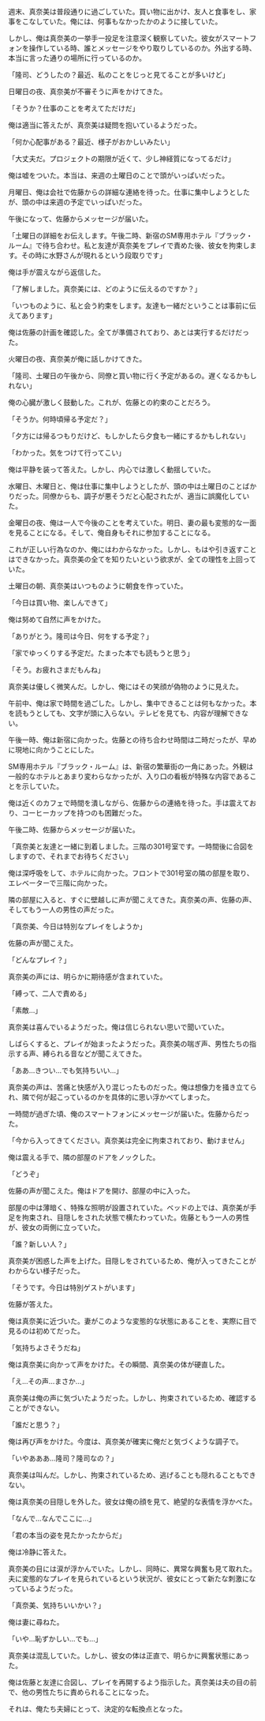 週末、真奈美は普段通りに過ごしていた。買い物に出かけ、友人と食事をし、家事をこなしていた。俺には、何事もなかったかのように接していた。

しかし、俺は真奈美の一挙手一投足を注意深く観察していた。彼女がスマートフォンを操作している時、誰とメッセージをやり取りしているのか。外出する時、本当に言った通りの場所に行っているのか。

「隆司、どうしたの？最近、私のことをじっと見てることが多いけど」

日曜日の夜、真奈美が不審そうに声をかけてきた。

「そうか？仕事のことを考えてただけだ」

俺は適当に答えたが、真奈美は疑問を抱いているようだった。

「何か心配事がある？最近、様子がおかしいみたい」

「大丈夫だ。プロジェクトの期限が近くて、少し神経質になってるだけ」

俺は嘘をついた。本当は、来週の土曜日のことで頭がいっぱいだった。

月曜日、俺は会社で佐藤からの詳細な連絡を待った。仕事に集中しようとしたが、頭の中は来週の予定でいっぱいだった。

午後になって、佐藤からメッセージが届いた。

「土曜日の詳細をお伝えします。午後二時、新宿のSM専用ホテル『ブラック・ルーム』で待ち合わせ。私と友達が真奈美をプレイで責めた後、彼女を拘束します。その時に水野さんが現れるという段取りです」

俺は手が震えながら返信した。

「了解しました。真奈美には、どのように伝えるのですか？」

「いつものように、私と会う約束をします。友達も一緒だということは事前に伝えてあります」

俺は佐藤の計画を確認した。全てが準備されており、あとは実行するだけだった。

火曜日の夜、真奈美が俺に話しかけてきた。

「隆司、土曜日の午後から、同僚と買い物に行く予定があるの。遅くなるかもしれない」

俺の心臓が激しく鼓動した。これが、佐藤との約束のことだろう。

「そうか。何時頃帰る予定だ？」

「夕方には帰るつもりだけど、もしかしたら夕食も一緒にするかもしれない」

「わかった。気をつけて行ってこい」

俺は平静を装って答えた。しかし、内心では激しく動揺していた。

水曜日、木曜日と、俺は仕事に集中しようとしたが、頭の中は土曜日のことばかりだった。同僚からも、調子が悪そうだと心配されたが、適当に誤魔化していた。

金曜日の夜、俺は一人で今後のことを考えていた。明日、妻の最も変態的な一面を見ることになる。そして、俺自身もそれに参加することになる。

これが正しい行為なのか、俺にはわからなかった。しかし、もはや引き返すことはできなかった。真奈美の全てを知りたいという欲求が、全ての理性を上回っていた。

土曜日の朝、真奈美はいつものように朝食を作っていた。

「今日は買い物、楽しんできて」

俺は努めて自然に声をかけた。

「ありがとう。隆司は今日、何をする予定？」

「家でゆっくりする予定だ。たまった本でも読もうと思う」

「そう。お疲れさまだもんね」

真奈美は優しく微笑んだ。しかし、俺にはその笑顔が偽物のように見えた。

午前中、俺は家で時間を過ごした。しかし、集中できることは何もなかった。本を読もうとしても、文字が頭に入らない。テレビを見ても、内容が理解できない。

午後一時、俺は新宿に向かった。佐藤との待ち合わせ時間は二時だったが、早めに現地に向かうことにした。

SM専用ホテル『ブラック・ルーム』は、新宿の繁華街の一角にあった。外観は一般的なホテルとあまり変わらなかったが、入り口の看板が特殊な内容であることを示していた。

俺は近くのカフェで時間を潰しながら、佐藤からの連絡を待った。手は震えており、コーヒーカップを持つのも困難だった。

午後二時、佐藤からメッセージが届いた。

「真奈美と友達と一緒に到着しました。三階の301号室です。一時間後に合図をしますので、それまでお待ちください」

俺は深呼吸をして、ホテルに向かった。フロントで301号室の隣の部屋を取り、エレベーターで三階に向かった。

隣の部屋に入ると、すぐに壁越しに声が聞こえてきた。真奈美の声、佐藤の声、そしてもう一人の男性の声だった。

「真奈美、今日は特別なプレイをしようか」

佐藤の声が聞こえた。

「どんなプレイ？」

真奈美の声には、明らかに期待感が含まれていた。

「縛って、二人で責める」

「素敵…」

真奈美は喜んでいるようだった。俺は信じられない思いで聞いていた。

しばらくすると、プレイが始まったようだった。真奈美の喘ぎ声、男性たちの指示する声、縛られる音などが聞こえてきた。

「ああ…きつい…でも気持ちいい…」

真奈美の声は、苦痛と快感が入り混じったものだった。俺は想像力を掻き立てられ、隣で何が起こっているのかを具体的に思い浮かべてしまった。

一時間が過ぎた頃、俺のスマートフォンにメッセージが届いた。佐藤からだった。

「今から入ってきてください。真奈美は完全に拘束されており、動けません」

俺は震える手で、隣の部屋のドアをノックした。

「どうぞ」

佐藤の声が聞こえた。俺はドアを開け、部屋の中に入った。

部屋の中は薄暗く、特殊な照明が設置されていた。ベッドの上では、真奈美が手足を拘束され、目隠しをされた状態で横たわっていた。佐藤ともう一人の男性が、彼女の両側に立っていた。

「誰？新しい人？」

真奈美が困惑した声を上げた。目隠しをされているため、俺が入ってきたことがわからない様子だった。

「そうです。今日は特別ゲストがいます」

佐藤が答えた。

俺は真奈美に近づいた。妻がこのような変態的な状態にあることを、実際に目で見るのは初めてだった。

「気持ちよさそうだね」

俺は真奈美に向かって声をかけた。その瞬間、真奈美の体が硬直した。

「え…その声…まさか…」

真奈美は俺の声に気づいたようだった。しかし、拘束されているため、確認することができない。

「誰だと思う？」

俺は再び声をかけた。今度は、真奈美が確実に俺だと気づくような調子で。

「いやあああ…隆司？隆司なの？」

真奈美は叫んだ。しかし、拘束されているため、逃げることも隠れることもできない。

俺は真奈美の目隠しを外した。彼女は俺の顔を見て、絶望的な表情を浮かべた。

「なんで…なんでここに…」

「君の本当の姿を見たかったからだ」

俺は冷静に答えた。

真奈美の目には涙が浮かんでいた。しかし、同時に、異常な興奮も見て取れた。夫に変態的なプレイを見られているという状況が、彼女にとって新たな刺激になっているようだった。

「真奈美、気持ちいいかい？」

俺は妻に尋ねた。

「いや…恥ずかしい…でも…」

真奈美は混乱していた。しかし、彼女の体は正直で、明らかに興奮状態にあった。

俺は佐藤と友達に合図し、プレイを再開するよう指示した。真奈美は夫の目の前で、他の男性たちに責められることになった。

それは、俺たち夫婦にとって、決定的な転換点となった。
